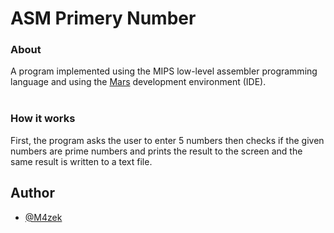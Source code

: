 # ASM Primery Number

### About
A program implemented using the MIPS low-level assembler programming language and using the [Mars](http://courses.missouristate.edu/kenvollmar/mars/) development environment (IDE).</br></br>

### How it works

First, the program asks the user to enter 5 numbers then checks if the given numbers are prime numbers and prints the result to the screen and the same result is written to a text file.

## Author
- [@M4zek](https://github.com/M4zek)

